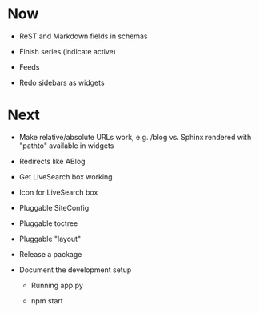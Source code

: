 # Now

- ReST and Markdown fields in schemas

- Finish series (indicate active)

- Feeds

- Redo sidebars as widgets

# Next

- Make relative/absolute URLs work, e.g. /blog vs. Sphinx rendered with 
  "pathto" available in widgets

- Redirects like ABlog

- Get LiveSearch box working

- Icon for LiveSearch box

- Pluggable SiteConfig

- Pluggable toctree

- Pluggable "layout"

- Release a package

- Document the development setup

    - Running app.py
    
    - npm start
